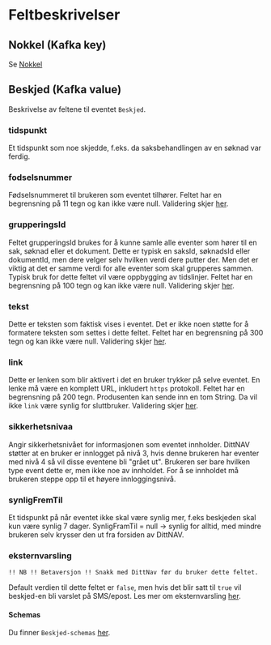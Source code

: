 # Feltbeskrivelser

## Nokkel (Kafka key)
Se [Nokkel](../fellesinfo.md)


## Beskjed (Kafka value)
Beskrivelse av feltene til eventet `Beskjed`.

### tidspunkt
Et tidspunkt som noe skjedde, f.eks. da saksbehandlingen av en søknad var ferdig.

### fodselsnummer
Fødselsnummeret til brukeren som eventet tilhører. Feltet har en begrensning på 11 tegn og kan ikke være null. Validering skjer [her](https://github.com/navikt/dittnav-event-aggregator/blob/ee610abdf1040199ba65ede76eda1c33b42acffa/src/main/kotlin/no/nav/personbruker/dittnav/eventaggregator/beskjed/Beskjed.kt#L51).

### grupperingsId
Feltet grupperingsId brukes for å kunne samle alle eventer som hører til en sak, søknad eller et dokument. Dette er typisk en saksId, søknadsId eller dokumentId, men dere velger selv hvilken verdi dere putter der. Men det er viktig at det er samme verdi for alle eventer som skal grupperes sammen. Typisk bruk for dette feltet vil være oppbygging av tidslinjer. Feltet har en begrensning på 100 tegn og kan ikke være null. Validering skjer [her](https://github.com/navikt/dittnav-event-aggregator/blob/ee610abdf1040199ba65ede76eda1c33b42acffa/src/main/kotlin/no/nav/personbruker/dittnav/eventaggregator/beskjed/Beskjed.kt#L52).

### tekst
Dette er teksten som faktisk vises i eventet. Det er ikke noen støtte for å formatere teksten som settes i dette feltet. Feltet har en begrensning på 300 tegn og kan ikke være null. Validering skjer [her](https://github.com/navikt/dittnav-event-aggregator/blob/ee610abdf1040199ba65ede76eda1c33b42acffa/src/main/kotlin/no/nav/personbruker/dittnav/eventaggregator/beskjed/Beskjed.kt#L53).

### link
Dette er lenken som blir aktivert i det en bruker trykker på selve eventet. En lenke må være en komplett URL, inkludert `https` protokoll. Feltet har en begrensning på 200 tegn. Produsenten kan sende inn en tom String. Da vil ikke `link` være synlig for sluttbruker. Validering skjer [her](https://github.com/navikt/dittnav-event-aggregator/blob/ee610abdf1040199ba65ede76eda1c33b42acffa/src/main/kotlin/no/nav/personbruker/dittnav/eventaggregator/beskjed/Beskjed.kt#L54).

### sikkerhetsnivaa
Angir sikkerhetsnivået for informasjonen som eventet innholder.
DittNAV støtter at en bruker er innlogget på nivå 3, hvis denne brukeren har eventer med nivå 4 så vil disse eventene bli "grået ut". Brukeren ser bare hvilken type event dette er, men ikke noe av innholdet. For å se innholdet må brukeren steppe opp til et høyere innloggingsnivå.

### synligFremTil
Et tidspunkt på når eventet ikke skal være synlig mer, f.eks beskjeden skal kun være synlig 7 dager. SynligFramTil = null -> synlig for alltid, med mindre brukeren selv krysser den ut fra forsiden av DittNAV.

### eksternvarsling 
`!! NB !! Betaversjon !! Snakk med DittNav før du bruker dette feltet.`

Default verdien til dette feltet er `false`, men hvis det blir satt til `true` vil beskjed-en bli varslet på SMS/epost. Les mer om eksternvarsling [her](../../eksternvarsling.md).


#### Schemas
Du finner `Beskjed-schemas` [her](https://github.com/navikt/brukernotifikasjon-schemas/blob/master/src/main/avro/beskjed.avsc).